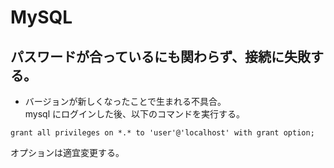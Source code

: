 # MySQL

## パスワードが合っているにも関わらず、接続に失敗する。
* バージョンが新しくなったことで生まれる不具合。  
mysql にログインした後、以下のコマンドを実行する。
```
grant all privileges on *.* to 'user'@'localhost' with grant option;
```
オプションは適宜変更する。
